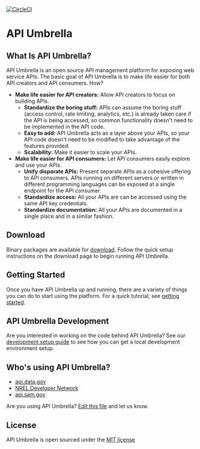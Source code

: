 [![CircleCI](https://circleci.com/gh/NREL/api-umbrella.svg?style=svg)](https://circleci.com/gh/NREL/api-umbrella)

# API Umbrella

## What Is API Umbrella?

API Umbrella is an open source API management platform for exposing web service APIs. The basic goal of API Umbrella is to make life easier for both API creators and API consumers. How?

* **Make life easier for API creators:** Allow API creators to focus on building APIs.
  * **Standardize the boring stuff:** APIs can assume the boring stuff (access control, rate limiting, analytics, etc.) is already taken care if the API is being accessed, so common functionality doesn't need to be implemented in the API code.
  * **Easy to add:** API Umbrella acts as a layer above your APIs, so your API code doesn't need to be modified to take advantage of the features provided.
  * **Scalability:** Make it easier to scale your APIs.
* **Make life easier for API consumers:** Let API consumers easily explore and use your APIs.
  * **Unify disparate APIs:** Present separate APIs as a cohesive offering to API consumers. APIs running on different servers or written in different programming languages can be exposed at a single endpoint for the API consumer.
  * **Standardize access:** All your APIs are can be accessed using the same API key credentials.
  * **Standardize documentation:** All your APIs are documented in a single place and in a similar fashion.

## Download

Binary packages are available for [download](https://apiumbrella.io/install/). Follow the quick setup instructions on the download page to begin running API Umbrella.

## Getting Started

Once you have API Umbrella up and running, there are a variety of things you can do to start using the platform. For a quick tutorial, see [getting started](https://api-umbrella.readthedocs.org/en/latest/getting-started.html).

## API Umbrella Development

Are you interested in working on the code behind API Umbrella? See our [development setup guide](https://api-umbrella.readthedocs.org/en/latest/developer/dev-setup.html) to see how you can get a local development environment setup.

## Who's using API Umbrella?

* [api.data.gov](https://api.data.gov/)
* [NREL Developer Network](http://developer.nrel.gov/)
* [api.sam.gov](https://api.sam.gov)

Are you using API Umbrella? [Edit this file](https://github.com/NREL/api-umbrella/blob/master/README.md) and let us know.

## License

API Umbrella is open sourced under the [MIT license](https://github.com/NREL/api-umbrella/blob/master/LICENSE.txt)
